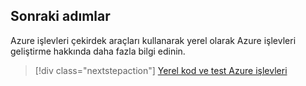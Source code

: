 ## <a name="next-steps"></a>Sonraki adımlar

Azure işlevleri çekirdek araçları kullanarak yerel olarak Azure işlevleri geliştirme hakkında daha fazla bilgi edinin.

> [!div class="nextstepaction"] 
> [Yerel kod ve test Azure işlevleri](../articles/azure-functions/functions-run-local.md)
